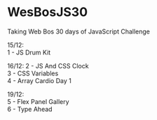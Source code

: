 # WesBosJS30

Taking Web Bos 30 days of JavaScript Challenge

15/12: <br>
1 - JS Drum Kit

16/12: 
2 - JS And CSS Clock <br>
3 - CSS Variables <br>
4 - Array Cardio Day 1 <br>
      
19/12: <br>
5 - Flex Panel Gallery <br>
6 - Type Ahead
